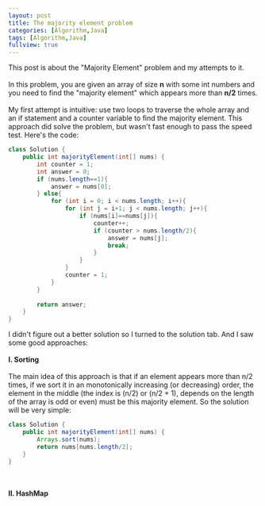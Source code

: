 ```yaml
---
layout: post
title: The majority element problem
categories: [Algorithm,Java]
tags: [Algorithm,Java]
fullview: true
---
```


This post is about the "Majority Element" problem and my attempts to it.<br><br>
In this problem, you are given an array of size **n** with some int numbers and you need to find the "majority element" which appears more than **n/2** times.<br><br>
My first attempt is intuitive: use two loops to traverse the whole array and an if statement and a counter variable to find the majority element. This approach did solve the problem, but wasn't fast enough to pass the speed test. Here's the code:

```java
class Solution {
    public int majorityElement(int[] nums) {
        int counter = 1;
        int answer = 0;
        if (nums.length==1){
            answer = nums[0];
        } else{
            for (int i = 0; i < nums.length; i++){
                for (int j = i+1; j < nums.length; j++){
                    if (nums[i]==nums[j]){
                        counter++;
                        if (counter > nums.length/2){
                            answer = nums[j];
                            break;
                        }
                    }
                }
                counter = 1;
            }            
        }
        
        return answer;
    }
}
```

I didn't figure out a better solution so I turned to the solution tab. And I saw some good approaches: <br><br>
**I. Sorting** <br><br>
The main idea of this approach is that if an element appears more than n/2 times, if we sort it in an monotonically increasing (or decreasing) order, the element in the middle (the index is (n/2) or (n/2 + 1), depends on the length of the array is odd or even) must be this majority element. So the solution will be very simple:

```java
class Solution {
    public int majorityElement(int[] nums) {
        Arrays.sort(nums);
        return nums[nums.length/2];
    }
}
``` 
<br><br>
**II. HashMap**<br><br>




<br><br>